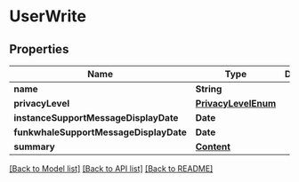# UserWrite

## Properties
Name | Type | Description | Notes
------------ | ------------- | ------------- | -------------
**name** | **String** |  | [optional] 
**privacyLevel** | [**PrivacyLevelEnum**](PrivacyLevelEnum.md) |  | [optional] 
**instanceSupportMessageDisplayDate** | **Date** |  | [optional] 
**funkwhaleSupportMessageDisplayDate** | **Date** |  | [optional] 
**summary** | [**Content**](Content.md) |  | [optional] 

[[Back to Model list]](../README.md#documentation-for-models) [[Back to API list]](../README.md#documentation-for-api-endpoints) [[Back to README]](../README.md)


